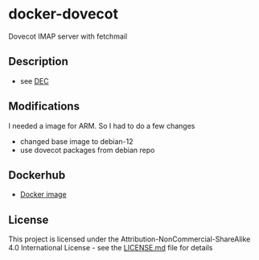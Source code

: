 # docker-dovecot

Dovecot IMAP server with fetchmail


## Description

* see [DEC](https://github.com/optb/docker-email-collector)

## Modifications

I needed a image for ARM. So I had to do a few changes
- changed base image to debian-12
- use dovecot packages from debian repo

## Dockerhub

* [Docker image](https://hub.docker.com/repository/docker/juharov/dovecot-email-collector/general)

## License

This project is licensed under the Attribution-NonCommercial-ShareAlike 4.0 International License - see the [LICENSE.md](LICENSE.md) file for details

